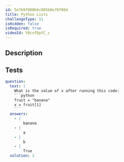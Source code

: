 ```yaml
---
id: 5e7b9f080b6c005b0e76f064
title: Python Lists
challengeType: 11
isHidden: false
isRequired: true
videoId: Y0cvfDpYC_c
---
```


## Description
<section id='description'>

</section>

## Tests
<section id='tests'>

```yml
question:
  text: |
    What is the value of x after running this code:
    ```python
    fruit = "banana"
    x = fruit[1]
    ```
  answers:
    - |
        banana
    - |
        a
    - |
        b
    - |
        True
  solution: 2
```

</section>
